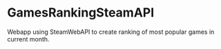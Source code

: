 # GamesRankingSteamAPI
Webapp using SteamWebAPI to create ranking of most popular games in current month.
